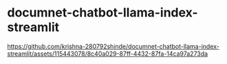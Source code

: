 ﻿# documnet-chatbot-llama-index-streamlit

https://github.com/krishna-280792shinde/documnet-chatbot-llama-index-streamlit/assets/115443078/8c40a029-87ff-4432-87fa-14ca97a273da

